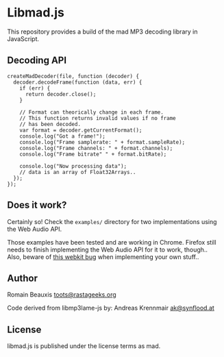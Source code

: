 Libmad.js
========================

This repository provides a build of the mad MP3 decoding library in JavaScript.

Decoding API
------------

```
createMadDecoder(file, function (decoder) {
  decoder.decodeFrame(function (data, err) {
    if (err) {
      return decoder.close();
    }
    
    // Format can theorically change in each frame.
    // This function returns invalid values if no frame
    // has been decoded.
    var format = decoder.getCurrentFormat(); 
    console.log("Got a frame!");
    console.log("Frame samplerate: " + format.sampleRate);
    console.log("Frame channels: " + format.channels);
    console.log("Frame bitrate" " + format.bitRate);
    
    console.log("Now processing data");
    // data is an array of Float32Arrays..
  });
});
```

Does it work?
-------------

Certainly so! Check the `examples/` directory for two implementations using the Web Audio API. 

Those examples have been tested and are working in Chrome. Firefox still needs to finish implementing the Web Audio API for it to
work, though.. Also, beware of [this webkit bug](https://bugs.webkit.org/show_bug.cgi?id=112521) when implementing your own stuff..

Author
------

Romain Beauxis <toots@rastageeks.org>

Code derived from libmp3lame-js by:
Andreas Krennmair <ak@synflood.at>

License
-------

libmad.js is published under the license terms as mad.
